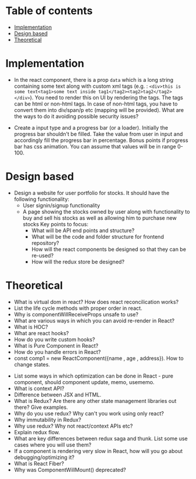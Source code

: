# Table of contents

- [Implementation](#implementation)
- [Design based](#design-based)
- [Theoretical](#theoretical)

# Implementation

- In the react component, there is a prop `data` which is a long string containing some text along with custom xml tags (e.g. : `<div>this is some text<tag1>some text inside tag1</tag2><tag2>tag2</tag2></div>`). You need to render this on UI by rendering the tags. The tags can be html or non-html tags. In case of non-html tags, you have to convert them into div/span/p etc (mapping will be provided). What are the ways to do it avoiding possible security issues?

- Create a input type and a progress bar (or a loader). Initially the progress bar shouldn't be filled. Take the value from user in input and accordingly fill the progress bar in percentage. Bonus points if progress bar has css animation. You can assume that values will be in range 0-100. 

# Design based

- Design a website for user portfolio for stocks. It should have the following functionality:
  - User signin/signup functionality
  - A page showing the stocks owned by user along with functionality to buy and sell his stocks as well as allowing him to purchase new stocks
  Key points to focus:
    - What will be API end points and structure?
    - What will be the code and folder structure for frontend repository?
    - How will the react components be designed so that they can be re-used?
    - How will the redux store be designed?

# Theoretical

- What is virtual dom in react? How does react reconcilication works?
- List the life cycle methods with proper order in react.
- Why is componentWillReceiveProps unsafe to use?
- What are various ways in which you can avoid re-render in React?
- What is HOC?
- What are react hooks?
- How do you write custom hooks?
- What is Pure Component in React?
- How do you handle errors in React?
- const comp1 = new ReactComponent({name , age , address}). How to change states.    

[comment]: <> (comp1.setState comp1.setState comp1.setState all 3 in same lines)

- List some ways in which optimization can be done in React - pure component, should component update, memo, usememo.
- What is context API?
- Difference between JSX and HTML.
- What is Redux? Are there any other state management libraries out there? Give examples.
- Why do you use redux? Why can't you work using only react?
- Why immutability in Redux?
- Why use redux? Why not react/context APIs etc?
- Explain redux flow.
- What are key differences between redux saga and thunk. List some use cases where you will use them?
- If a component is rendering very slow in React, how will you go about debugging/optimizing it?  
- What is React Fiber?
- Why was ComponentWillMount() deprecated?